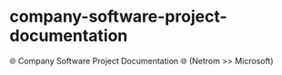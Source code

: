 # company-software-project-documentation
🌐 Company Software Project Documentation 🌐 (Netrom >> Microsoft)
